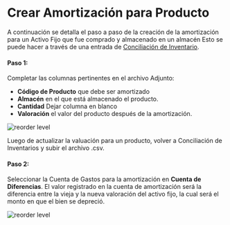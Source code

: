 <!-- add-breadcrumbs -->
# Crear Amortización para Producto

A continuación se detalla el paso a paso de la creación de la amortización para un Activo Fijo que fue comprado y almacenado en un almacén 
Esto se puede hacer a través de una entrada de [Conciliación de Inventario](/docs/user/manual/es/stock/opening-stock).

#### Paso 1:

Completar las columnas pertinentes en el archivo Adjunto: 

- **Código de Producto** que debe ser amortizado
- **Almacén** en el que está almacenado el producto.
- **Cantidad** Dejar columna en blanco
- **Valoración** el valor del producto después de la amortización. 

<img alt="reorder level" class="screenshot" src="{{docs_base_url}}/assets/img/articles/fixed-asset-dep-1.gif">

Luego de actualizar la valuación para un producto, volver a Conciliación de Inventarios y subir el archivo .csv. 

#### Paso 2:

Seleccionar la Cuenta de Gastos para la amortización en **Cuenta de Diferencias**. El valor registrado en la cuenta de amortización será la diferencia entre la vieja y la nueva valoración del activo fijo, la cual será el monto en que el bien se depreció. 

<img alt="reorder level" class="screenshot" src="{{docs_base_url}}/assets/img/articles/fixed-asset-dep-2.png">
